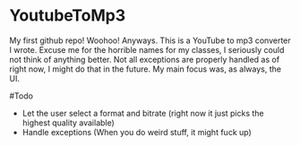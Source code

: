 YoutubeToMp3
============
My first github repo! Woohoo!
Anyways. This is a YouTube to mp3 converter I wrote. Excuse me for the horrible names for my classes, I seriously could not think of anything better.
Not all exceptions are properly handled as of right now, I might do that in the future. My main focus was, as always, the UI.

#Todo
- Let the user select a format and bitrate (right now it just picks the highest quality available)
- Handle exceptions (When you do weird stuff, it might fuck up)
